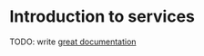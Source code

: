 # Introduction to services

TODO: write [great documentation](http://jacobian.org/writing/what-to-write/)

